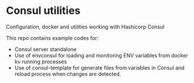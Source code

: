 # Consul utilities

Configuration, docker and utilities working with Hashicorp Consul

This repo contains example codes for:

* Consul server standalone
* Use of envconsul for loading and monitoring ENV variables from docker kv running processes
* Use of consul-template for generate files from variables in Consul and reload process when changes are detected.

